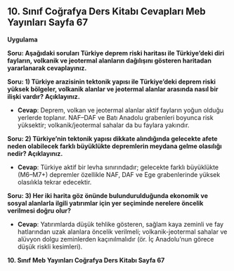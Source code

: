 ## 10. Sınıf Coğrafya Ders Kitabı Cevapları Meb Yayınları Sayfa 67

**Uygulama**

**Soru: Aşağıdaki soruları Türkiye deprem riski haritası ile Türkiye’deki diri fayların, volkanik ve jeotermal alanların dağılışını gösteren haritadan yararlanarak cevaplayınız.**

**Soru: 1) Türkiye arazisinin tektonik yapısı ile Türkiye’deki deprem riski yüksek bölgeler, volkanik alanlar ve jeotermal alanlar arasında nasıl bir ilişki vardır? Açıklayınız.**

* **Cevap**: Deprem, volkan ve jeotermal alanlar aktif fayların yoğun olduğu yerlerde toplanır. NAF–DAF ve Batı Anadolu grabenleri boyunca risk yüksektir; volkanik/jeotermal sahalar da bu faylara yakındır.

**Soru: 2) Türkiye’nin tektonik yapısı dikkate alındığında gelecekte afete neden olabilecek farklı büyüklükte depremlerin meydana gelme olasılığı nedir? Açıklayınız.**

* **Cevap**: Türkiye aktif bir levha sınırındadır; gelecekte farklı büyüklükte (M6–M7+) depremler özellikle NAF, DAF ve Ege grabenlerinde yüksek olasılıkla tekrar edecektir.

**Soru: 3) Her iki harita göz önünde bulundurulduğunda ekonomik ve sosyal alanlarla ilgili yatırımlar için yer seçiminde nerelere öncelik verilmesi doğru olur?**

* **Cevap**: Yatırımlarda düşük tehlike gösteren, sağlam kaya zeminli ve fay hatlarından uzak alanlara öncelik verilmeli; volkanik-jeotermal sahalar ve alüvyon dolgu zeminlerden kaçınılmalıdır (ör. İç Anadolu’nun görece düşük riskli kesimleri).

**10. Sınıf Meb Yayınları Coğrafya Ders Kitabı Sayfa 67**